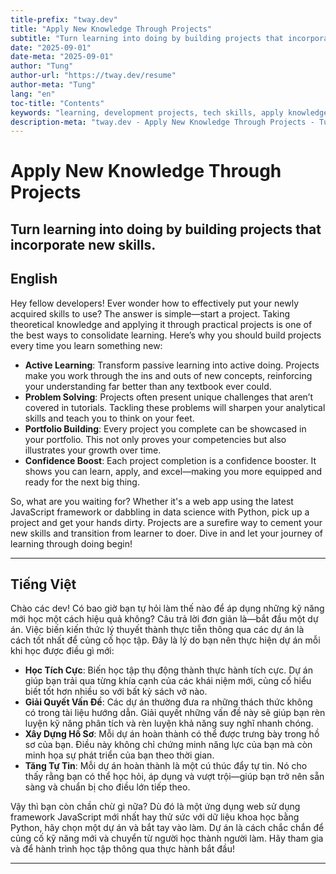 ```yaml
---
title-prefix: "tway.dev"
title: "Apply New Knowledge Through Projects"
subtitle: "Turn learning into doing by building projects that incorporate new skills."
date: "2025-09-01"
date-meta: "2025-09-01"
author: "Tung"
author-url: "https://tway.dev/resume"
author-meta: "Tung"
lang: "en"
toc-title: "Contents"
keywords: "learning, development projects, tech skills, apply knowledge, software engineering"
description-meta: "tway.dev - Apply New Knowledge Through Projects - Turn learning into doing by building projects that incorporate new skills."
---
```


# Apply New Knowledge Through Projects
## Turn learning into doing by building projects that incorporate new skills.

## English
Hey fellow developers! Ever wonder how to effectively put your newly acquired skills to use? The answer is simple—start a project. Taking theoretical knowledge and applying it through practical projects is one of the best ways to consolidate learning. Here’s why you should build projects every time you learn something new:

- **Active Learning**: Transform passive learning into active doing. Projects make you work through the ins and outs of new concepts, reinforcing your understanding far better than any textbook ever could.
- **Problem Solving**: Projects often present unique challenges that aren’t covered in tutorials. Tackling these problems will sharpen your analytical skills and teach you to think on your feet.
- **Portfolio Building**: Every project you complete can be showcased in your portfolio. This not only proves your competencies but also illustrates your growth over time.
- **Confidence Boost**: Each project completion is a confidence booster. It shows you can learn, apply, and excel—making you more equipped and ready for the next big thing.

So, what are you waiting for? Whether it's a web app using the latest JavaScript framework or dabbling in data science with Python, pick up a project and get your hands dirty. Projects are a surefire way to cement your new skills and transition from learner to doer. Dive in and let your journey of learning through doing begin!

---

## Tiếng Việt
Chào các dev! Có bao giờ bạn tự hỏi làm thế nào để áp dụng những kỹ năng mới học một cách hiệu quả không? Câu trả lời đơn giản là—bắt đầu một dự án. Việc biến kiến thức lý thuyết thành thực tiễn thông qua các dự án là cách tốt nhất để củng cố học tập. Đây là lý do bạn nên thực hiện dự án mỗi khi học được điều gì mới:

- **Học Tích Cực**: Biến học tập thụ động thành thực hành tích cực. Dự án giúp bạn trải qua từng khía cạnh của các khái niệm mới, củng cố hiểu biết tốt hơn nhiều so với bất kỳ sách vở nào.
- **Giải Quyết Vấn Đề**: Các dự án thường đưa ra những thách thức không có trong tài liệu hướng dẫn. Giải quyết những vấn đề này sẽ giúp bạn rèn luyện kỹ năng phân tích và rèn luyện khả năng suy nghĩ nhanh chóng.
- **Xây Dựng Hồ Sơ**: Mỗi dự án hoàn thành có thể được trưng bày trong hồ sơ của bạn. Điều này không chỉ chứng minh năng lực của bạn mà còn minh họa sự phát triển của bạn theo thời gian.
- **Tăng Tự Tin**: Mỗi dự án hoàn thành là một cú thúc đẩy tự tin. Nó cho thấy rằng bạn có thể học hỏi, áp dụng và vượt trội—giúp bạn trở nên sẵn sàng và chuẩn bị cho điều lớn tiếp theo.

Vậy thì bạn còn chần chừ gì nữa? Dù đó là một ứng dụng web sử dụng framework JavaScript mới nhất hay thử sức với dữ liệu khoa học bằng Python, hãy chọn một dự án và bắt tay vào làm. Dự án là cách chắc chắn để củng cố kỹ năng mới và chuyển từ người học thành người làm. Hãy tham gia và để hành trình học tập thông qua thực hành bắt đầu!

---